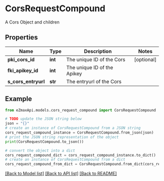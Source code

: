# CorsRequestCompound

A Cors Object and children

## Properties

Name | Type | Description | Notes
------------ | ------------- | ------------- | -------------
**pki_cors_id** | **int** | The unique ID of the Cors | [optional] 
**fki_apikey_id** | **int** | The unique ID of the Apikey | 
**s_cors_entryurl** | **str** | The entryurl of the Cors | 

## Example

```python
from eZmaxApi.models.cors_request_compound import CorsRequestCompound

# TODO update the JSON string below
json = "{}"
# create an instance of CorsRequestCompound from a JSON string
cors_request_compound_instance = CorsRequestCompound.from_json(json)
# print the JSON string representation of the object
print(CorsRequestCompound.to_json())

# convert the object into a dict
cors_request_compound_dict = cors_request_compound_instance.to_dict()
# create an instance of CorsRequestCompound from a dict
cors_request_compound_from_dict = CorsRequestCompound.from_dict(cors_request_compound_dict)
```
[[Back to Model list]](../README.md#documentation-for-models) [[Back to API list]](../README.md#documentation-for-api-endpoints) [[Back to README]](../README.md)


